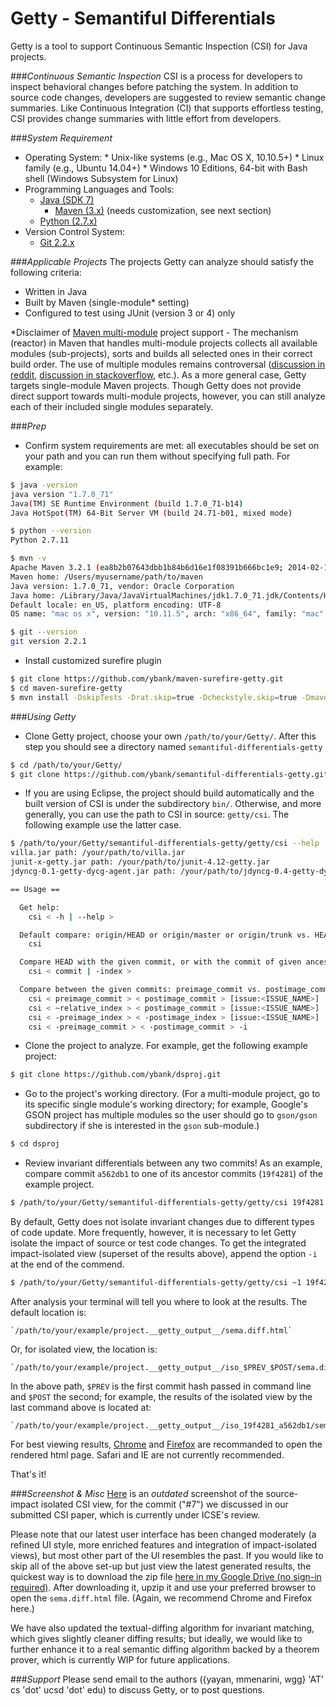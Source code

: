 # Getty - Semantiful Differentials

Getty is a tool to support Continuous Semantic Inspection (CSI) for Java projects.

###*Continuous Semantic Inspection*
CSI is a process for developers to inspect behavioral changes before patching the system. 
In addition to source code changes, developers are suggested to review semantic change summaries. 
Like Continuous Integration (CI) that supports effortless testing, CSI provides change summaries with little effort from developers.

###*System Requirement*
  *  Operating System:
    *  Unix-like systems (e.g., Mac OS X, 10.10.5+)
    *  Linux family (e.g., Ubuntu 14.04+)
    *  Windows 10 Editions, 64-bit with Bash shell (Windows Subsystem for Linux)
  * Programming Languages and Tools:
    * [Java (SDK 7)](http://www.oracle.com/technetwork/java/javase/downloads/jdk7-downloads-1880260.html)
      * [Maven (3.x)](https://maven.apache.org/) (needs customization, see next section)
    * [Python (2.7.x)](https://www.python.org/)
  * Version Control System:
    * [Git 2.2.x](https://git-scm.com/)

###*Applicable Projects*
The projects Getty can analyze should satisfy the following criteria:
  * Written in Java
  * Built by Maven (single-module\* setting)
  * Configured to test using JUnit (version 3 or 4) only

\*Disclaimer of [Maven multi-module](https://maven.apache.org/guides/mini/guide-multiple-modules.html) project support - The mechanism (reactor) in Maven that handles multi-module projects collects all available modules (sub-projects), sorts and builds all selected ones in their correct build order. The use of multiple modules remains controversal ([discussion in reddit](https://www.reddit.com/r/programming/comments/1ns6ae/maven_is_broken_by_design/?st=itjkarzb&sh=4aee9c04), [discussion in stackoverflow](http://stackoverflow.com/questions/11730791/why-and-when-to-create-a-multi-module-maven-project), etc.). As a more general case, Getty targets single-module Maven projects. Though Getty does not provide direct support towards multi-module projects, however, you can still analyze each of their included single modules separately.

###*Prep*
  * Confirm system requirements are met: all executables should be set on your path and you can run them without specifying full path. For example:
  
  ```bash
  $ java -version
  java version "1.7.0_71"
  Java(TM) SE Runtime Environment (build 1.7.0_71-b14)
  Java HotSpot(TM) 64-Bit Server VM (build 24.71-b01, mixed mode)
  
  $ python --version
  Python 2.7.11
  
  $ mvn -v
  Apache Maven 3.2.1 (ea8b2b07643dbb1b84b6d16e1f08391b666bc1e9; 2014-02-14T09:37:52-08:00)
  Maven home: /Users/myusername/path/to/maven
  Java version: 1.7.0_71, vendor: Oracle Corporation
  Java home: /Library/Java/JavaVirtualMachines/jdk1.7.0_71.jdk/Contents/Home/jre
  Default locale: en_US, platform encoding: UTF-8
  OS name: "mac os x", version: "10.11.5", arch: "x86_64", family: "mac"
  
  $ git --version
  git version 2.2.1
  ```
  
  * Install customized surefire plugin
  
  ```bash
  $ git clone https://github.com/ybank/maven-surefire-getty.git
  $ cd maven-surefire-getty
  $ mvn install -DskipTests -Drat.skip=true -Dcheckstyle.skip=true -Dmaven.plugin.skip=true
  ```

###*Using Getty*
  * Clone Getty project, choose your own `/path/to/your/Getty/`. After this step you should see a directory named `semantiful-differentials-getty`
  
  ```bash
  $ cd /path/to/your/Getty/
  $ git clone https://github.com/ybank/semantiful-differentials-getty.git
  ```
  
  * If you are using Eclipse, the project should build automatically and the built version of CSI is under the subdirectory `bin/`. Otherwise, and more generally, you can use the path to CSI in source: `getty/csi`. The following example use the latter case.
  
  ```bash
  $ /path/to/your/Getty/semantiful-differentials-getty/getty/csi --help
  villa.jar path: /your/path/to/villa.jar
  junit-x-getty.jar path: /your/path/to/junit-4.12-getty.jar
  jdyncg-0.1-getty-dycg-agent.jar path: /your/path/to/jdyncg-0.4-getty-dycg-agent.jar
  
  == Usage ==
  
  	Get help:
  	  csi < -h | --help >
  
  	Default compare: origin/HEAD or origin/master or origin/trunk vs. HEAD:
  	  csi
  
  	Compare HEAD with the given commit, or with the commit of given ancestor index:
  	  csi < commit | -index >
  
  	Compare between the given commits: preimage_commit vs. postimage_commit (give issue name optionally):
  	  csi < preimage_commit > < postimage_commit > [issue:<ISSUE_NAME>]
  	  csi < ~relative_index > < postimage_commit > [issue:<ISSUE_NAME>]
  	  csi < -preimage_index > < -postimage_index > [issue:<ISSUE_NAME>]
  	  csi < -preimage_commit > < -postimage_commit > -i
  ```

  * Clone the project to analyze. For example, get the following example project:
  
  ```bash
  $ git clone https://github.com/ybank/dsproj.git
  ```
  
  * Go to the project's working directory. (For a multi-module project, go to its specific single module's working directory; for example, Google's GSON project has multiple modules so the user should go to `gson/gson` subdirectory if she is interested in the `gson` sub-module.)
  ```bash
  $ cd dsproj
  ```
  
  * Review invariant differentials between any two commits! As an example, compare commit `a562db1` to one of its ancestor commits (`19f4281`) of the example project.
  
  ```bash
  $ /path/to/your/Getty/semantiful-differentials-getty/getty/csi 19f4281 a562db1
  ```
  By default, Getty does not isolate invariant changes due to different types of code update. More frequently, however, it is necessary to let Getty isolate the impact of source or test code changes. To get the integrated impact-isolated view (superset of the results above), append the option `-i` at the end of the commend.
  ```bash
  $ /path/to/your/Getty/semantiful-differentials-getty/getty/csi ~1 19f4281 a562db1 -i
  ```
  
  After analysis your terminal will tell you where to look at the results. 
  The default location is:
  
    `/path/to/your/example/project.__getty_output__/sema.diff.html`
  
  Or, for isolated view, the location is:
  
    `/path/to/your/example/project.__getty_output__/iso_$PREV_$POST/sema.diff.html`
  
  In the above path, `$PREV` is the first commit hash passed in command line and `$POST` the second; for example, the results of the isolated view by the last command above is located at:
  
    `/path/to/your/example/project.__getty_output__/iso_19f4281_a562db1/sema.diff.html`
  
  For best viewing results, [Chrome](https://www.google.com/chrome/) and [Firefox](https://www.mozilla.org/en-US/firefox/new/) are recommanded to open the rendered html page. Safari and IE are not currently recommended.
  
  That's it!

###*Screenshot & Misc*
[Here](http://sosa08.ucsd.edu:8000/sema.diff.html) is an *outdated* screenshot of the source-impact isolated CSI view, for the commit ("#7") we discussed in our submitted CSI paper, which is currently under ICSE's review.

Please note that our latest user interface has been changed moderately (a refined UI style, more enriched features and integration of impact-isolated views), but most other part of the UI resembles the past. If you would like to skip all of the above set-up but just view the latest generated results, the quickest way is to download the zip file [here in my Google Drive (no sign-in required)](https://drive.google.com/file/d/0B2ErS1V8NMeXTjd2Y29nSXZoQUU/view?usp=sharing). After downloading it, upzip it and use your preferred browser to open the `sema.diff.html` file. (Again, we recommend Chrome and Firefox here.)

We have also updated the textual-diffing algorithm for invariant matching, which gives slightly cleaner diffing results; but ideally, we would like to further enhance it to a real semantic diffing algorithm backed by a theorem prover, which is currently WIP for future applications.
  
###*Support*
Please send email to the authors ({yayan, mmenarini, wgg} 'AT' cs 'dot' ucsd 'dot' edu) to discuss Getty, or to post questions.
